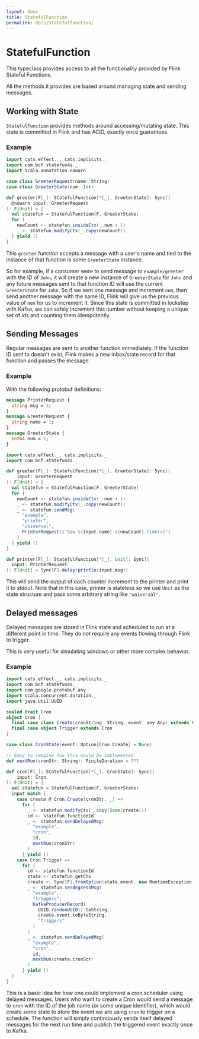 ```yaml
---
layout: docs
title: StatefulFunction
permalink: docs/statefulfunction/
---
```


# StatefulFunction

This typeclass provides access to all the functionality provided by Flink Stateful Functions.

All the methods it provides are based around managing state and sending messages.

## Working with State

`StatefulFunction` provides methods around accessing/mutating state. This state is committed in Flink and has ACID, exactly
once guarantees.

### Example

```scala mdoc
import cats.effect._, cats.implicits._
import com.bcf.statefun4s._
import scala.annotation.nowarn

case class GreeterRequest(name: String)
case class GreeterState(num: Int)

def greeter[F[_]: StatefulFunction[*[_], GreeterState]: Sync](
  @nowarn input: GreeterRequest
): F[Unit] = {
  val statefun = StatefulFunction[F, GreeterState]
  for {
    newCount <- statefun.insideCtx(_.num + 1)
    _ <- statefun.modifyCtx(_.copy(newCount))
  } yield ()
}
```

This `greeter` function accepts a message with a user's name and tied to the instance of that function
is some `GreeterState` instance.

So for example, if a consumer were to send message to `example/greeter` with the ID of `John`, it will
create a new instance of `GreeterState` for `John` and any future messages sent to that function ID will
use the current `GreeterState` for `John`. So if we sent one message and increment `num`, then send another message
with the same ID, Flink will give us the previous value of `num` for us to increment it. Since this state is committed
in lockstep with Kafka, we can safely increment this number without keeping a unique set of ids and counting them
idempotently.

## Sending Messages

Regular messages are sent to another function immediately. If the function ID sent to doesn't exist, Flink makes a new
inbox/state record for that function and passes the message.

### Example

With the following protobuf definitions:

```protobuf
message PrinterRequest {
  string msg = 1;
}
message GreeterRequest {
  string name = 1;
}
message GreeterState {
  int64 num = 1;
}
```

```scala
import cats.effect._, cats.implicits._
import com.bcf.statefun4s._

def greeter[F[_]: StatefulFunction[*[_], GreeterState]: Sync](
    input: GreeterRequest
): F[Unit] = {
  val statefun = StatefulFunction[F, GreeterState]
  for {
    newCount <- statefun.insideCtx(_.num + 1)
    _ <- statefun.modifyCtx(_.copy(newCount))
    _ <- statefun.sendMsg(
      "example",
      "printer",
      "universal",
      PrinterRequest(s"Saw ${input.name} ${newCount} time(s)")
    )
  } yield ()
}

def printer[F[_]: StatefulFunction[*[_], Unit]: Sync](
  input: PrinterRequest
): F[Unit] = Sync[F].delay(println(input.msg))
```

This will send the output of each counter increment to the printer and print it to stdout.
Note that in this case, printer is stateless so we use `Unit` as the state structure and pass some
arbitrary string like `"universal"`.

## Delayed messages

Delayed messages are stored in Flink state and scheduled to run at a different point in time. They do not require any events
flowing through Flink to trigger.

This is very useful for simulating windows or other more complex behavior.

### Example

```scala
import cats.effect._, cats.implicits._
import com.bcf.statefun4s._
import com.google.protobuf.any
import scala.concurrent.duration._
import java.util.UUID

sealed trait Cron
object Cron {
  final case class Create(cronString: String, event: any.Any) extends Cron
  final case object Trigger extends Cron
}

case class CronState(event: Option[Cron.Create] = None)

// Easy to imagine how this would be implemented
def nextRun(cronStr: String): FiniteDuration = ???

def cron[F[_]: StatefulFunction[*[_], CronState]: Sync](
    input: Cron
): F[Unit] = {
  val statefun = StatefulFunction[F, GreeterState]
  input match {
    case create @ Cron.Create(cronStr, _) =>
      for {
        _ <- statefun.modifyCtx(_.copy(Some(create)))
        id <- statefun.functionId
        _ <- statefun.sendDelayedMsg(
          "example",
          "cron",
          id,
          nextRun(cronStr)
        )
      } yield ()
    case Cron.Trigger =>
      for {
        id <- statefun.functionId
        state <- statefun.getCtx
        create <- Sync[F].fromOption(state.event, new RuntimeException("Event trigger was empty"))
        _ <- statefun.sendEgressMsg(
          "example",
          "triggers",
          KafkaProducerRecord(
            UUID.randomUUID().toString,
            create.event.toByteString,
            "triggers"
          )
        )
        _ <- statefun.sendDelayedMsg(
          "example",
          "cron",
          id,
          nextRun(create.cronStr)
        )
      } yield ()
  }
}
```

This is a basic idea for how one could implement a cron scheduler using delayed messages. Users who want to create a Cron
would send a message to `cron` with the ID of the job name (or some unique identifier), which would create some state to store
the event we are using `cron` to trigger on a schedule. The function will simply continuously sends itself delayed messages for
the next run time and publish the triggered event exactly once to Kafka.
